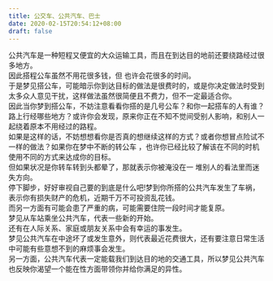 ```yaml
---
title: 公交车、公共汽车、巴士
date: 2020-02-15T20:54:12+08:00
draft: false
---
```


公共汽车是一种短程又便宜的大众运输工具，而且在到达目的地前还要绕路经过很多地方。<br>
因此搭程公车虽然不用花很多钱，但 也许会花很多的时间。<br>
于是梦见搭公车，可能暗示你到达目标的做法是很费时的，或是你决定做法时受到太多众人意见干扰，这样做法虽然很简便且不费力，但不一定最适合你。<br>
因此当你梦到搭公车，不妨注意看看你搭的是几号公车？和你一起搭车的人有谁？路上行经哪些地方？或许你会发现，原来你正在不知不觉间受别人影响，和别人一起绕着原本不用经过的路程。<br>
如果是这样的话，不妨想想看你是否真的想继续这样的方式？或者你想冒点险试不一样的做法？如果你在梦中不断的转公车 ，也许你已经比较了解该在不同的时机使用不同的方式来达成你的目标。<br>
但如果状况是你转车转到头都晕了，那就表示你被淹没在一 堆别人的看法里而迷失方向。<br>
停下脚步，好好审视自己要的到底是什么吧!梦到你所搭的公共汽车发生了车祸，表示你有损失财产的危机，近期千万不可投资乱花钱。<br>
而另一方面有可能会患了严重的病，可能需要住院一段时间才能复原。<br>
梦见从车站乘坐公共汽车，代表一些新的开始。<br>
还有在人际关系、家庭或朋友关系中会有幸运的事发生。<br>
梦见公共汽车在中途坏了或发生意外，则代表最近花费很大，还有要注意日常生活中可能有些意想不到的麻烦事会发生。<br>
另一方面，公共汽车代表一定能载我们到达目的地的交通工具，所以梦见公共汽车也反映你渴望一个能在性方面带领你并给你满足的异性。<br>
